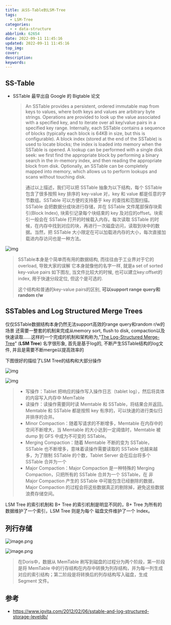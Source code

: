 ```yaml
---
title: 从SS-Table到LSM-Tree
tags:
  - LSM-Tree
categories:
  - - data-structure
abbrlink: 62654
date: 2022-09-11 11:45:16
updated: 2022-09-11 11:45:16
top_img:
cover:
description:
keywords:
---
```


## SS-Table

- SSTable 最早出自 Google 的 Bigtable 论文

  >An SSTable provides a persistent, ordered immutable map from keys to values, where both keys and values are arbitrary byte strings. Operations are provided to look up the value associated with a specified key, and to iterate over all key/value pairs in a specified key range. Internally, each SSTable contains a sequence of blocks (typically each block is 64KB in size, but this is configurable). A block index (stored at the end of the SSTable) is used to locate blocks; the index is loaded into memory when the SSTable is opened. A lookup can be performed with a single disk seek: we first find the appropriate block by performing a binary search in the in-memory index, and then reading the appropriate block from disk. Optionally, an SSTable can be completely mapped into memory, which allows us to perform lookups and scans without touching disk.
  >
  >
  >
  >通过以上描述，我们可以把 SSTable 抽象为以下结构，每个 SSTable 包含了很多按照 key 排序的 key-value 对，key 和 value 都是任意的字节数组。SSTable 可以方便的支持基于 key 的查找和范围扫描。SSTable 会把数据分成块进行存储，并在 SSTable 文件尾部保存块索引(Block Index), 块索引记录每个块结束的 key 及对应的offset。块索引一般会在 SSTable 打开的时候载入内存。每次读取 SSTable 的时候，在内存中找到对应的块，再进行一次磁盘访问，读取到块中的数据。当然，把 SSTable 大小限定在可以加载进内存的大小，每次直接加载进内存访问也是一种方法。

![img](https://cdn.nlark.com/yuque/0/2022/png/2500465/1662868513341-45eab64f-2958-447b-8fc5-328a4942dfa1.png)

> SSTable本身是个简单而有用的数据结构, 而往往由于工业界对于它的overload, 导致大家的误解
> 它本身就像他的名字一样, 就是a set of sorted key-value pairs
> 如下图左, 当文件比较大的时候, 也可以建立key:offset的index, 用于快速分段定位, 但这个是可选的.
>
> 这个结构和普通的key-value pairs的区别, **可以support range query和random r/w**

## SSTables and Log Structured Merge Trees

仅仅SSTable数据结构本身仍然无法support高效的range query和random r/w的场景
还需要一整套的机制来完成从memory sort, flush to disk, compaction以及快速读取……这样的一个完成的机制和架构称为,"[The Log-Structured Merge-Tree](http://nosqlsummer.org/paper/lsm-tree)" (**LSM Tree**)
名字很形象, 首先是基于log的, 不断产生SSTable结构的log文件, 并且是需要不断merge以提高效率的

下图很好的描绘了LSM Tree的结构和大部分操作

![img](https://cdn.nlark.com/yuque/0/2022/png/2500465/1662868915058-01727c5c-f5e9-402b-8737-41408cc5323d.png)

![img](https://cdn.nlark.com/yuque/0/2022/webp/2500465/1662868956879-bb12a4e1-38b5-47c0-a25e-4d0d8f8ce788.webp)

> - 写操作：Tablet 把响应的操作写入操作日志（tablet log），然后将具体的内容写入内存中 MemTable
> - 读操作：读操作需要同时读 Memtable 和 SSTable，将结果合并返回。Memtable 和 SSTable 都是按照 key 有序的，可以快速的进行类似归并排序的合并。
> - Minor Compaction：随着写请求的不断增多，Memtable 在内存中的空间不断增大，当 Memtable 的大小达到一定阈值时，Memtable 被 dump 到 GFS 中成为不可变的 SSTable。
> - Merging Compaction：随着 Memtable 不断的变为 SSTable，SSTable 也不断增多，意味着读操作需要读取的 SSTable 也越来越多，为了限制 SSTable 的个数，Tablet Server 会在后台将多个 SSTable 合并为一个
> - Major Compaction：Major Compaction 是一种特殊的 Merging Compaction，只把所有的 SSTable 合并为一个 SSTable，在 非 Major Compaction 产生的 SSTable 中可能包含已经删除的数据，Major Compaction 的过程会将这些数据真正的剔除掉，避免这些数据浪费存储空间。

LSM Tree 的索引机制和 B+ Tree 的索引机制是明显不同的，B+ Tree 为所有的数据维护了一个索引，LSM Tree 则是为每个 磁盘文件维护了一个 Index。



## 列行存储

![image.png](https://cdn.nlark.com/yuque/0/2022/png/2500465/1662869279366-ddf2ea3e-ed85-4708-854f-7306682043b4.png)

![image.png](https://cdn.nlark.com/yuque/0/2022/png/2500465/1662869286634-2e3183d7-1ce6-410d-95c2-68a26db82e60.png)

>在Doris中，数据从 MemTable 刷写到磁盘的过程分为两个阶段，第一阶段是将 MemTable 中的行存结构在内存中转换为列存结构，并为每一列生成对应的索引结构；第二阶段是将转换后的列存结构写入磁盘，生成 Segment 文件。

## 参考

- https://www.igvita.com/2012/02/06/sstable-and-log-structured-storage-leveldb/
